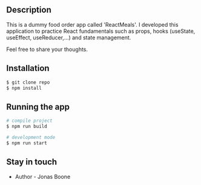 ## Description

This is a dummy food order app called 'ReactMeals'. I developed this application to practice React
fundamentals such as props, hooks (useState, useEffect, useReducer,...) and state management.

Feel free to share your thoughts.


## Installation

```bash
$ git clone repo 
$ npm install
```

## Running the app

```bash
# compile project
$ npm run build

# development mode
$ npm run start
```

## Stay in touch

- Author - Jonas Boone